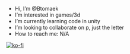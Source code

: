 - Hi, I’m @Btomaek
- I’m interested in games/3d
- I’m currently learning code in unity
- I’m looking to collaborate on p, just the letter
- How to reach me: N/A


[![ko-fi](https://ko-fi.com/img/githubbutton_sm.svg)](https://ko-fi.com/Q5Q4506F1)
